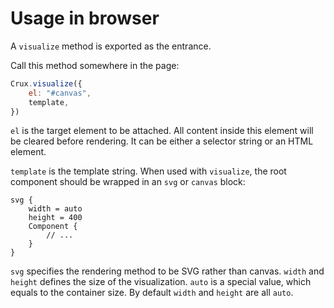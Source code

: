# Usage in browser

A `visualize` method is exported as the entrance.

Call this method somewhere in the page:

```js
Crux.visualize({
    el: "#canvas",
    template,
})
```

`el` is the target element to be attached. All content inside this element will be cleared before rendering.
It can be either a selector string or an HTML element.

`template` is the template string. When used with `visualize`, the root component should be wrapped in an `svg`
or `canvas` block:

```
svg {
    width = auto
    height = 400
    Component {
        // ...
    }
}
```

`svg` specifies the rendering method to be SVG rather than canvas. `width` and `height` defines the size of
the visualization. `auto` is a special value, which equals to the container size. By default `width` and
`height` are all `auto`.
